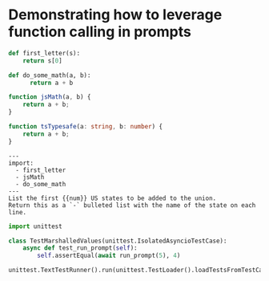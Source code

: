 # Demonstrating how to leverage function calling in prompts

```python (first_letter)
def first_letter(s):
    return s[0]
```

```python (math_demo)
def do_some_math(a, b):
      return a + b
```


```javascript (jsdemo)
function jsMath(a, b) {
    return a + b;
}
```

```typescript (tsdemo)
function tsTypesafe(a: string, b: number) {
    return a + b;
}
```

```prompt (current_weather_in_sf)
---
import:
  - first_letter
  - jsMath
  - do_some_math
---
List the first {{num}} US states to be added to the union.
Return this as a `-` bulleted list with the name of the state on each line.
```


```python (entry)
import unittest

class TestMarshalledValues(unittest.IsolatedAsyncioTestCase):
    async def test_run_prompt(self):
        self.assertEqual(await run_prompt(5), 4)

unittest.TextTestRunner().run(unittest.TestLoader().loadTestsFromTestCase(TestMarshalledValues))
```
